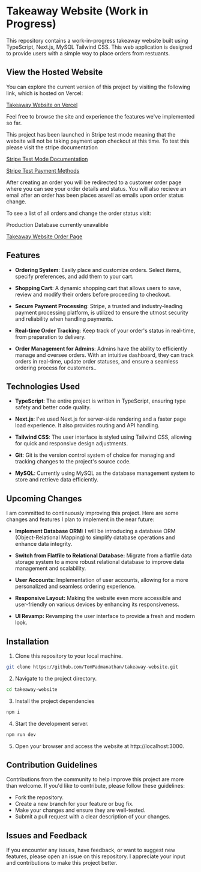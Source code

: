 # Takeaway Website (Work in Progress)

This repository contains a work-in-progress takeaway website built using TypeScript, Next.js, MySQL Tailwind CSS. This web application is designed to provide users with a simple way to place orders from restuants.

## View the Hosted Website

You can explore the current version of this project by visiting the following link, which is hosted on Vercel:

[Takeaway Website on Vercel](https://takeaway-website.vercel.app/)

Feel free to browse the site and experience the features we've implemented so far.

This project has been launched in Stripe test mode meaning that the website will not be taking payment upon checkout at this time. To test this please visit the stripe documentation

[Stripe Test Mode Documentation](https://stripe.com/docs/test-mode/)

[Stripe Test Payment Methods](https://stripe.com/docs/testing#cards/)

After creating an order you will be redirected to a customer order page where you can see your order details and status. You will also recieve an email after an order has been places aswell as emails upon order status change.

To see a list of all orders and change the order status visit:

Production Database currently unavalible

[Takeaway Website Order Page](https://takeaway-website.vercel.app/admin/orders)

## Features

-   **Ordering System**: Easily place and customize orders. Select items, specify preferences, and add them to your cart.

-   **Shopping Cart**: A dynamic shopping cart that allows users to save, review and modify their orders before proceeding to checkout.

-   **Secure Payment Processing**: Stripe, a trusted and industry-leading payment processing platform, is utilized to ensure the utmost security and reliability when handling payments.

-   **Real-time Order Tracking**: Keep track of your order's status in real-time, from preparation to delivery.

-   **Order Management for Admins**: Admins have the ability to efficiently manage and oversee orders. With an intuitive dashboard, they can track orders in real-time, update order statuses, and ensure a seamless ordering process for customers..

## Technologies Used

-   **TypeScript**: The entire project is written in TypeScript, ensuring type safety and better code quality.

-   **Next.js**: I've used Next.js for server-side rendering and a faster page load experience. It also provides routing and API handling.

-   **Tailwind CSS**: The user interface is styled using Tailwind CSS, allowing for quick and responsive design adjustments.

-   **Git**: Git is the version control system of choice for managing and tracking changes to the project's source code.

-   **MySQL**: Currently using MySQL as the database management system to store and retrieve data efficiently.

## Upcoming Changes

I am committed to continuously improving this project. Here are some changes and features I plan to implement in the near future:

-   **Implement Database ORM:** I will be introducing a database ORM (Object-Relational Mapping) to simplify database operations and enhance data integrity.

-   **Switch from Flatfile to Relational Database:** Migrate from a flatfile data storage system to a more robust relational database to improve data management and scalability.

-   **User Accounts:** Implementation of user accounts, allowing for a more personalized and seamless ordering experience.

-   **Responsive Layout:** Making the website even more accessible and user-friendly on various devices by enhancing its responsiveness.

-   **UI Revamp:** Revamping the user interface to provide a fresh and modern look.

## Installation

1. Clone this repository to your local machine.

```bash
git clone https://github.com/TomPadmanathan/takeaway-website.git
```

2. Navigate to the project directory.

```bash
cd takeaway-website
```

3. Install the project dependencies

```bash
npm i
```

4. Start the development server.

```bash
npm run dev
```

5. Open your browser and access the website at http://localhost:3000.

## Contribution Guidelines

Contributions from the community to help improve this project are more than welcome. If you'd like to contribute, please follow these guidelines:

-   Fork the repository.
-   Create a new branch for your feature or bug fix.
-   Make your changes and ensure they are well-tested.
-   Submit a pull request with a clear description of your changes.

## Issues and Feedback

If you encounter any issues, have feedback, or want to suggest new features, please open an issue on this repository. I appreciate your input and contributions to make this project better.
